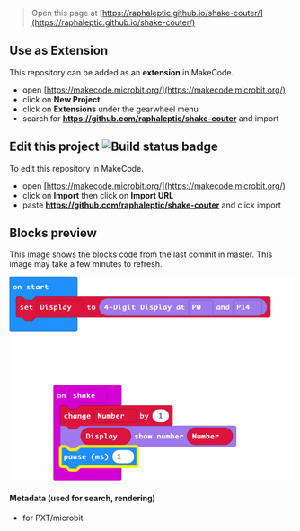 
> Open this page at [https://raphaleptic.github.io/shake-couter/](https://raphaleptic.github.io/shake-couter/)

## Use as Extension

This repository can be added as an **extension** in MakeCode.

* open [https://makecode.microbit.org/](https://makecode.microbit.org/)
* click on **New Project**
* click on **Extensions** under the gearwheel menu
* search for **https://github.com/raphaleptic/shake-couter** and import

## Edit this project ![Build status badge](https://github.com/raphaleptic/shake-couter/workflows/MakeCode/badge.svg)

To edit this repository in MakeCode.

* open [https://makecode.microbit.org/](https://makecode.microbit.org/)
* click on **Import** then click on **Import URL**
* paste **https://github.com/raphaleptic/shake-couter** and click import

## Blocks preview

This image shows the blocks code from the last commit in master.
This image may take a few minutes to refresh.

![A rendered view of the blocks](https://github.com/raphaleptic/shake-couter/raw/master/.github/makecode/blocks.png)

#### Metadata (used for search, rendering)

* for PXT/microbit
<script src="https://makecode.com/gh-pages-embed.js"></script><script>makeCodeRender("{{ site.makecode.home_url }}", "{{ site.github.owner_name }}/{{ site.github.repository_name }}");</script>
